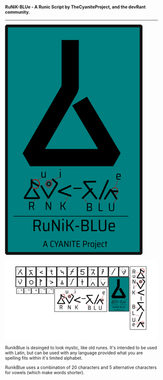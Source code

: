 #### RuNiK-BLUe - A Runic Script by TheCyaniteProject, and the devRant community.
---

![runikblue_logo.png](/resources/images/runikblue_logo.png)

![runikblue_logo.png](/resources/images/runikblue.png)

RunikBlue is desinged to look mystic, like old runes.
It's intended to be used with Latin, but can be used with any language provided what you are spelling fits within it's limited alphabet.

RunikBlue uses a combination of 20 characters and 5 alternative characters for vowels (which make words shorter).